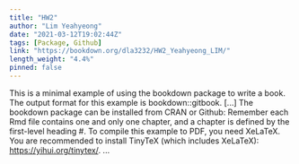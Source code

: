 ```yaml
---
title: "HW2"
author: "Lim Yeahyeong"
date: "2021-03-12T19:02:44Z"
tags: [Package, Github]
link: "https://bookdown.org/dla3232/HW2_Yeahyeong_LIM/"
length_weight: "4.4%"
pinned: false
---
```


This is a minimal example of using the bookdown package to write a book. The output format for this example is bookdown::gitbook. [...] The bookdown package can be installed from CRAN or Github: Remember each Rmd file contains one and only one chapter, and a chapter is defined by the first-level heading #. To compile this example to PDF, you need XeLaTeX. You are recommended to install TinyTeX (which includes XeLaTeX): https://yihui.org/tinytex/. ...
